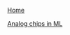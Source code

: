 [Home](https://comradeboiledpotato.github.io/)

[Analog chips in ML](https://comradeboiledpotato.github.io/#/Post1.md)


